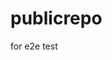 # publicrepo
for e2e test





















































































































































































































































































































































































































































































































































































































































































































































































































